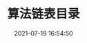 ---
pageComponent: 
  name: Catalogue
  data: 
    key: 03.算法/03.算法-链表
    imgUrl: /img/web.png
    description: 队列
title: 算法链表目录
date: 2021-07-19 16:54:50
permalink: /Link
sidebar: true
article: false
comment: false
editLink: false
---